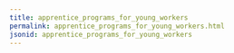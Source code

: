 ```yaml
---
title: apprentice_programs_for_young_workers
permalink: apprentice_programs_for_young_workers.html
jsonid: apprentice_programs_for_young_workers
---
```

